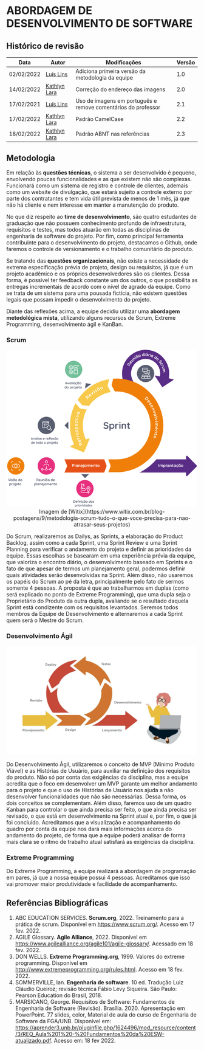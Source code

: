 # ABORDAGEM DE DESENVOLVIMENTO DE SOFTWARE

## Histórico de revisão

| Data       | Autor                                        | Modificações                      | Versão |
| ---------- | -------------------------------------------- | --------------------------------- | ------ |
| 02/02/2022 | [Luís Lins](https://github.com/luisgaboardi) | Adiciona primeira versão da metodologia da equipe | 1.0    |
| 14/02/2022 | [Kathlyn Lara](https://github.com/klmurussi) | Correção do endereço das imagens | 2.0 |
| 17/02/2021 | [Luís Lins](https://github.com/luisgaboardi) | Uso de imagens em português e remove comentários do professor | 2.1 |
| 17/02/2022 | [Kathlyn Lara](https://github.com/klmurussi) | Padrão CamelCase | 2.2 |
| 18/02/2022 | [Kathlyn Lara](https://github.com/klmurussi) | Padrão ABNT nas referências | 2.3 |

## Metodologia
Em relação às **questões técnicas**, o sistema a ser desenvolvido é pequeno, envolvendo poucas funcionalidades e as que existem não são complexas. Funcionará como um sistema de registro e controle de clientes, ademais como um website de divulgação, que estará sujeito a controle externo por parte dos contratantes e tem vida útil prevista de menos de 1 mês, já que não há cliente e nem interesse em manter a manutenção do produto.

No que diz respeito ao **time de desenvolvimento**, são quatro estudantes de graduação que não possuem conhecimento profundo de infraestrutura,  requisitos e testes, mas todos atuarão em todas as disciplinas de engenharia de software do projeto. Por fim, como principal ferramenta contribuinte para o desenvolvimento do projeto, destacamos o Github, onde faremos o controle de versionamento e o trabalho comunitário do produto.

Se tratando das **questões organizacionais**, não existe a necessidade de extrema especificação prévia de projeto, design ou requisitos, já que é um projeto acadêmico e os próprios desenvolvedores são os clientes. Dessa forma, é possível ter feedback constante um dos outros, o que possibilita as entregas incrementais de acordo com o nível de agrado da equipe. Como se trata de um sistema para uma pousada fictícia, não existem questões legais que possam impedir o desenvolvimento do projeto.

Diante das reflexões acima, a equipe decidiu utilizar uma **abordagem metodológica mista**, utilizando alguns recursos de Scrum, Extreme Programming, desenvolvimento ágil e KanBan.

### Scrum

<div align="center">
  <img src="../images/scrum.png" alt="Scrum" width="500" >
</div>

<center>Imagem de [Witix](https://www.witix.com.br/blog-postagens/9/metodologia-scrum-tudo-o-que-voce-precisa-para-nao-atrasar-seus-projetos)</center>

Do Scrum, realizaremos as Dailys, as Sprints, a elaboração do Product Backlog, assim como a cada Sprint, uma Sprint Review e uma Sprint Planning para verificar o andamento do projeto e definir as prioridades da equipe. Essas escolhas se basearam em uma experiência prévia da equipe, que valoriza o encontro diário, o desenvolvimento baseado em Sprints e o fato de que apesar de termos um planejamento geral, podermos definir quais atividades serão desenvolvidas na Sprint. Além disso, não usaremos os papéis do Scrum ao pé da letra, principalmente pelo fato de sermos somente 4 pessoas. A proposta é que ao trabalharmos em duplas (como será explicado no ponto de Extreme Programming), que uma dupla seja o Proprietário do Produto da outra dupla, avaliando se o resultado daquela Sprint está condizente com os requisitos levantados. Seremos todos membros da Equipe de Desenvolvimento e alternaremos a cada Sprint quem será o Mestre do Scrum.

### Desenvolvimento Ágil

<div align="center">
  <img src="../images/agile-development.png" alt="Desenvolvimento Ágil" width="500" >
</div>

Do Desenvolvimento Ágil, utilizaremos o conceito de MVP (Mínimo Produto Viável) e as Histórias de Usuário, para auxiliar na definição dos requisitos do produto. Não só por conta das exigências da disciplina, mas a equipe acredita que o foco em desenvolver um MVP garante um melhor andamento para o projeto e que o uso de Histórias de Usuário nos ajuda a não desenvolver funcionalidades que não são necessárias. Dessa forma, os dois conceitos se complementam. Além disso, faremos uso de um quadro Kanban para controlar o que ainda precisa ser feito, o que ainda precisa ser revisado, o que está em desenvolvimento na Sprint atual e, por fim, o que já foi concluído. Acreditamos que a visualização e acompanhamento do quadro por conta da equipe nos dará mais informações acerca do andamento do projeto, de forma que a equipe poderá analisar de forma mais clara se o ritmo de trabalho atual satisfará as exigências da disciplina.

### Extreme Programming
Do Extreme Programming, a equipe realizará a abordagem de programação em pares, já que a nossa equipe possui 4 pessoas. Acreditamos que isso vai promover maior produtividade e facilidade de acompanhamento.

## Referências Bibliográficas
1. ABC EDUCATION SERVICES. **Scrum.org**, 2022. Treinamento para a prática de scrum. Disponível em https://www.scrum.org/. Acesso em 17 fev. 2022.
2. AGILE Glossary. **Agile Alliance**, 2022. Disponível em https://www.agilealliance.org/agile101/agile-glossary/. Acessado em 18 fev. 2022.
3. DON WELLS. **Extreme Programming.org**, 1999. Valores do extreme programming. Disponível em http://www.extremeprogramming.org/rules.html. Acesso em 18 fev. 2022.
4. SOMMERVILLE, Ian. **Engenharia de software**. 10 ed. Tradução Luiz Cláudio Queiroz; revisão técnica Fábio Levy Siqueira. São Paulo: Pearson Education do Brasil, 2018.
5. MARSICANO, George. Requisitos de Software: Fundamentos de Engenharia de Software (Revisão). Brasília. 2020. Apresentação em PowerPoint. 77 slides, color, Material de aula do curso de Engenharia de Software da FGA/UNB. Disponível em: https://aprender3.unb.br/pluginfile.php/1624496/mod_resource/content/3/REQ_Aula%201%20-%20Fundamentos%20da%20ESW-atualizado.pdf. Acesso em: 18 fev 2022.

